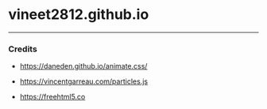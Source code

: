 # vineet2812.github.io

---

### Credits

- https://daneden.github.io/animate.css/

- https://vincentgarreau.com/particles.js

- https://freehtml5.co
